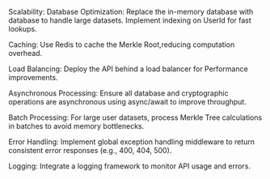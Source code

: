 Scalability:
Database Optimization: Replace the in-memory database with  database to handle large datasets. Implement indexing on UserId for fast lookups.

Caching: Use Redis to cache the Merkle Root,reducing computation overhead.

Load Balancing: Deploy the API behind a load balancer for
Performance improvements.

Asynchronous Processing: Ensure all database and cryptographic operations are asynchronous using async/await to improve throughput.

Batch Processing: For large user datasets, process Merkle Tree calculations in batches to avoid memory bottlenecks.

Error Handling: Implement global exception handling middleware to return consistent error responses (e.g., 400, 404, 500).

Logging: Integrate a logging framework to monitor API usage and errors.

